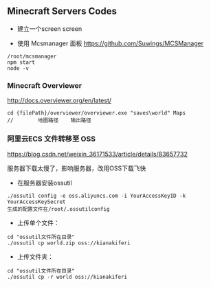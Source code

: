 ## Minecraft Servers Codes

- 建立一个screen
screen

- 使用 Mcsmanager 面板 
https://github.com/Suwings/MCSManager

```
/root/mcsmanager
npm start 
node -v
```

### Minecraft Overviewer
http://docs.overviewer.org/en/latest/


```
cd {filePath}/overviewer/overviewer.exe "saves\world" Maps
//        地图路径    输出路径
```

### 阿里云ECS 文件转移至 OSS
https://blog.csdn.net/weixin_36171533/article/details/83657732

服务器下载太慢了，影响服务器，改用OSS下载飞快

- 在服务器安装ossutil
```
./ossutil config -e oss.aliyuncs.com -i YourAccessKeyID -k YourAccessKeySecret
生成的配置文件在/root/.ossutilconfig
```
- 上传单个文件：
```
cd "ossutil文件所在目录"
./ossutil cp world.zip oss://kianakiferi
```

- 上传文件夹：
```
cd "ossutil文件所在目录"
./ossutil cp -r world oss://kianakiferi
```
